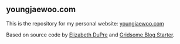 ## youngjaewoo.com

This is the repository for my personal website: [youngjaewoo.com](youngjaewoo.com)

Based on source code by [Elizabeth DuPre](https://github.com/emdupre/emdupre.github.io) and [Gridsome Blog Starter](https://github.com/gridsome/gridsome-starter-blog).
